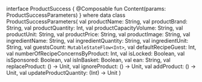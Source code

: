 interface ProductSuccess {
    @Composable
    fun Content(params: ProductSuccessParameters)
}
where
data class ProductSuccessParameters(
val productName: String,
val productBrand: String,
val productQuantity: Int,
val productCapacityVolume: String,
val productUnit: String,
val productPrice: String,
val productImage: String,
val ingredientName: String,
val ingredientQuantity: String,
val ingredientUnit: String,
val guestsCount: `MutableStateFlow<Int>`,
val defaultRecipeGuest: Int,
val numberOfRecipeConcernsByProduct: Int,
val isLocked: Boolean,
val isSponsored: Boolean,
val isInBasket: Boolean,
val ean: String,
val replaceProduct: () -> Unit,
val ignoreProduct: () -> Unit,
val addProduct: () -> Unit,
val updateProductQuantity: (Int) -> Unit
)
